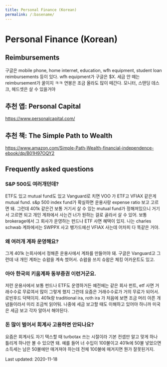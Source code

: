 ```yaml
---
title: Personal Finance (Korean)
permalink: /:basename/
---
```


# Personal Finance (Korean)
## Reimbursements
구글은 mobile phone, home internet, education, wfh equipment, student loan reimbursements 등이 있다. wfh equipment가 구글은 $X. 세금 안 떼는 reimbursement가 꿀이지 ㅋㅋ 연봉은 조금 올라도 많이 떼간다. 모니터, 스탠딩 데스크, 헤드셋은 살 수 있을거야

## 추천 앱: Personal Capital
https://www.personalcapital.com/

## 추천 책: The Simple Path to Wealth
https://www.amazon.com/Simple-Path-Wealth-financial-independence-ebook/dp/B01H97OQY2

## Frequently asked questions
### S&P 500도 여러개던데?
ETF도 있고 mutual fund도 있고 Vanguard로 치면 VOO 가 ETF고 VFIAX 같은게 mutual fund. s&p 500 index fund가 확실하면 운용사랑 expense ratio 보고 고르면 돼. 그런데 401k 같은건 보통 거기서 살 수 있는 mutual fund가 정해져있으니 거기서 고르면 되고 개인 계좌에서 사는건 너가 원하는 걸로 골라서 살 수 있어. 보통 brokerage에서 그 회사가 운영하는 펀드나 ETF 사면 혜택이 있지. 나는 charles schwab 계좌에서는 SWPPX 사고 뱅가드에선 VFIAX 사는데 어차피 다 똑같은 거야.

### 왜 여러개 계좌 운영해요?
그게 401k 는회사에서 정해준 운용사에서 계좌를 만들어야 돼. 구글은 Vanguard고 그런데 내 개인 계좌는 슈왑을 계속 썼어서. 슈왑을 쓰지 슈왑은 체킹 어카운트도 있고.

### 아아 한국의 키움계좌 동부증권 이런거군요.
저런 운용사에서 보통 펀드나 ETF도 운영하거든 예전에는 같은 회사 펀트, etf 사면 거래수수료 무료여서 많이 그렇게 했지 그런데 요즘은 거래수수료가 거의 무료가 되어서. 로빈후드 덕택이지.
401k랑 traditional ira, roth ira 가 처음에 보면 조금 머리 아픈 개념들이라서 미리 조금씩 읽어둬. 나중에 세금 보고할 때도 이해하고 있어야 하니까 미국은 세금 보고 각자 알아서 해야된다.

### 돈 많이 벌어서 회계사 고용하면 안되나요?
요즘은 회계사도 자기 택스할 때 turbotax 쓰는 시절이라 기본 컨셉만 알고 맞게 하나 틀리게 하나만 볼 수 있으면 돼. 예를 들어 너 수입이 100불이고 401k에 50불 넣었으면 소득세는 남은 50불에만 매겨져야 하는데 전체 100불에 매겨지면 뭔가 잘못된거지.

Last updated: 2020-11-18
